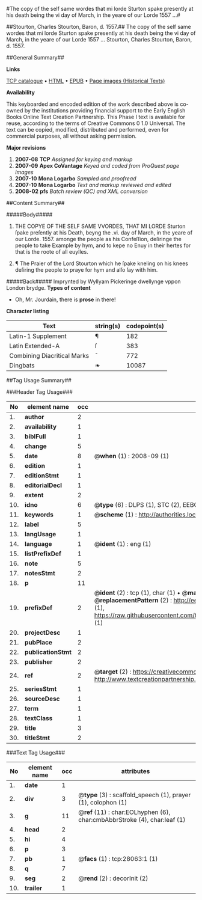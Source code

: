 #The copy of the self same wordes that mi lorde Sturton spake presently at his death being the vi day of March, in the yeare of our Lorde 1557 ...#

##Stourton, Charles Stourton, Baron, d. 1557.##
The copy of the self same wordes that mi lorde Sturton spake presently at his death being the vi day of March, in the yeare of our Lorde 1557 ...
Stourton, Charles Stourton, Baron, d. 1557.

##General Summary##

**Links**

[TCP catalogue](http://www.ota.ox.ac.uk/tcp/)  • 
[HTML](http://tei.it.ox.ac.uk/tcp/Texts-HTML/free/A13/A13026.html)  • 
[EPUB](http://tei.it.ox.ac.uk/tcp/Texts-EPUB/free/A13/A13026.epub) • 
[Page images (Historical Texts)](https://data.historicaltexts.jisc.ac.uk/view?pubId=eebo-29649389e&pageId=eebo-29649389e-28063-1)

**Availability**

This keyboarded and encoded edition of the
	       work described above is co-owned by the institutions
	       providing financial support to the Early English Books
	       Online Text Creation Partnership. This Phase I text is
	       available for reuse, according to the terms of Creative
	       Commons 0 1.0 Universal. The text can be copied,
	       modified, distributed and performed, even for
	       commercial purposes, all without asking permission.

**Major revisions**

1. __2007-08__ __TCP__ *Assigned for keying and markup*
1. __2007-09__ __Apex CoVantage__ *Keyed and coded from ProQuest page images*
1. __2007-10__ __Mona Logarbo__ *Sampled and proofread*
1. __2007-10__ __Mona Logarbo__ *Text and markup reviewed and edited*
1. __2008-02__ __pfs__ *Batch review (QC) and XML conversion*

##Content Summary##

#####Body#####

1. THE COPYE OF THE SELF SAME VVORDES, THAT MI LORDE Sturton ſpake preſently at his Death, beyng the .vi. day of March, in the yeare of our Lorde. 1557. amonge the people as his Confeſſion, deſiringe the people to take Example by hym, and to kepe no Enuy in their hertes for that is the roote of all euylles.

1. ¶ The Praier of the Lord Stourton which he ſpake kneling on his knees deſiring the people to praye for hym and alſo ſay with him.

#####Back#####
Imprynted by Wyllyam Pickeringe dwellynge vppon London brydge.
**Types of content**

  * Oh, Mr. Jourdain, there is **prose** in there!

**Character listing**


|Text|string(s)|codepoint(s)|
|---|---|---|
|Latin-1 Supplement|¶|182|
|Latin Extended-A|ſ|383|
|Combining             Diacritical Marks|̄|772|
|Dingbats|❧|10087|

##Tag Usage Summary##

###Header Tag Usage###

|No|element name|occ|attributes|
|---|---|---|---|
|1.|__author__|2||
|2.|__availability__|1||
|3.|__biblFull__|1||
|4.|__change__|5||
|5.|__date__|8| @__when__ (1) : 2008-09 (1)|
|6.|__edition__|1||
|7.|__editionStmt__|1||
|8.|__editorialDecl__|1||
|9.|__extent__|2||
|10.|__idno__|6| @__type__ (6) : DLPS (1), STC (2), EEBO-CITATION (1), OCLC (1), VID (1)|
|11.|__keywords__|1| @__scheme__ (1) : http://authorities.loc.gov/ (1)|
|12.|__label__|5||
|13.|__langUsage__|1||
|14.|__language__|1| @__ident__ (1) : eng (1)|
|15.|__listPrefixDef__|1||
|16.|__note__|5||
|17.|__notesStmt__|2||
|18.|__p__|11||
|19.|__prefixDef__|2| @__ident__ (2) : tcp (1), char (1)  •  @__matchPattern__ (2) : ([0-9\-]+):([0-9IVX]+) (1), (.+) (1)  •  @__replacementPattern__ (2) : http://eebo.chadwyck.com/downloadtiff?vid=$1&page=$2 (1), https://raw.githubusercontent.com/textcreationpartnership/Texts/master/tcpchars.xml#$1 (1)|
|20.|__projectDesc__|1||
|21.|__pubPlace__|2||
|22.|__publicationStmt__|2||
|23.|__publisher__|2||
|24.|__ref__|2| @__target__ (2) : https://creativecommons.org/publicdomain/zero/1.0/ (1), http://www.textcreationpartnership.org/docs/. (1)|
|25.|__seriesStmt__|1||
|26.|__sourceDesc__|1||
|27.|__term__|1||
|28.|__textClass__|1||
|29.|__title__|3||
|30.|__titleStmt__|2||


###Text Tag Usage###

|No|element name|occ|attributes|
|---|---|---|---|
|1.|__date__|1||
|2.|__div__|3| @__type__ (3) : scaffold_speech (1), prayer (1), colophon (1)|
|3.|__g__|11| @__ref__ (11) : char:EOLhyphen (6), char:cmbAbbrStroke (4), char:leaf (1)|
|4.|__head__|2||
|5.|__hi__|4||
|6.|__p__|3||
|7.|__pb__|1| @__facs__ (1) : tcp:28063:1 (1)|
|8.|__q__|7||
|9.|__seg__|2| @__rend__ (2) : decorInit (2)|
|10.|__trailer__|1||
